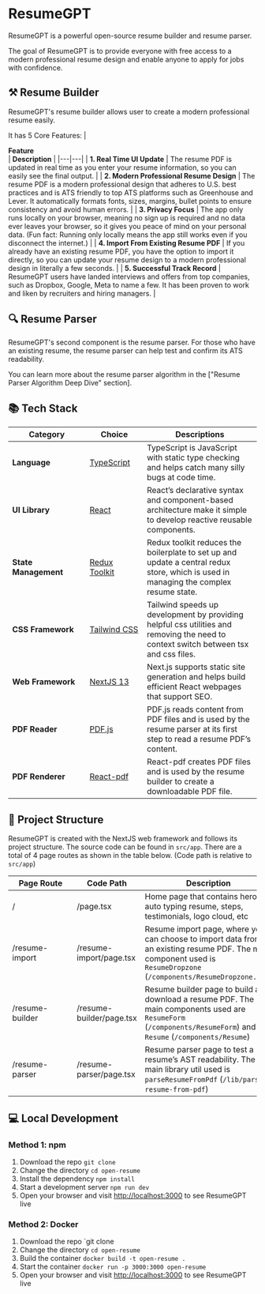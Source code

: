 # ResumeGPT

ResumeGPT is a powerful open-source resume builder and resume parser.

The goal of ResumeGPT is to provide everyone with free access to a modern professional resume design and enable anyone to apply for jobs with confidence.


## ⚒️ Resume Builder

ResumeGPT's resume builder allows user to create a modern professional resume easily.


It has 5 Core Features:
| <div style="width:285px">**Feature**</div> | **Description** |
|---|---|
| **1. Real Time UI Update** | The resume PDF is updated in real time as you enter your resume information, so you can easily see the final output. |
| **2. Modern Professional Resume Design** | The resume PDF is a modern professional design that adheres to U.S. best practices and is ATS friendly to top ATS platforms such as Greenhouse and Lever. It automatically formats fonts, sizes, margins, bullet points to ensure consistency and avoid human errors. |
| **3. Privacy Focus** | The app only runs locally on your browser, meaning no sign up is required and no data ever leaves your browser, so it gives you peace of mind on your personal data. (Fun fact: Running only locally means the app still works even if you disconnect the internet.) |
| **4. Import From Existing Resume PDF** | If you already have an existing resume PDF, you have the option to import it directly, so you can update your resume design to a modern professional design in literally a few seconds. |
| **5. Successful Track Record** | ResumeGPT users have landed interviews and offers from top companies, such as Dropbox, Google, Meta to name a few. It has been proven to work and liken by recruiters and hiring managers. |

## 🔍 Resume Parser

ResumeGPT's second component is the resume parser. For those who have an existing resume, the resume parser can help test and confirm its ATS readability.


You can learn more about the resume parser algorithm in the ["Resume Parser Algorithm Deep Dive" section].

## 📚 Tech Stack

| <div style="width:140px">**Category**</div> | <div style="width:100px">**Choice**</div> | **Descriptions** |
|---|---|---|
| **Language** | [TypeScript](https://github.com/microsoft/TypeScript) | TypeScript is JavaScript with static type checking and helps catch many silly bugs at code time. |
| **UI Library** | [React](https://github.com/facebook/react) | React’s declarative syntax and component-based architecture make it simple to develop reactive reusable components. |
| **State Management** | [Redux Toolkit](https://github.com/reduxjs/redux-toolkit) | Redux toolkit reduces the boilerplate to set up and update a central redux store, which is used in managing the complex resume state. |
| **CSS Framework** | [Tailwind CSS](https://github.com/tailwindlabs/tailwindcss) | Tailwind speeds up development by providing helpful css utilities and removing the need to context switch between tsx and css files. |
| **Web Framework** | [NextJS 13](https://github.com/vercel/next.js) | Next.js supports static site generation and helps build efficient React webpages that support SEO. |
| **PDF Reader** | [PDF.js](https://github.com/mozilla/pdf.js) | PDF.js reads content from PDF files and is used by the resume parser at its first step to read a resume PDF’s content. |
| **PDF Renderer** | [React-pdf](https://github.com/diegomura/react-pdf) | React-pdf creates PDF files and is used by the resume builder to create a downloadable PDF file. |

## 📁 Project Structure

ResumeGPT is created with the NextJS web framework and follows its project structure. The source code can be found in `src/app`. There are a total of 4 page routes as shown in the table below. (Code path is relative to `src/app`)

| <div style="width:115px">**Page Route**</div> | **Code Path** | **Description** |
|---|---|---|
| / | /page.tsx | Home page that contains hero, auto typing resume, steps, testimonials, logo cloud, etc |
| /resume-import | /resume-import/page.tsx | Resume import page, where you can choose to import data from an existing resume PDF. The main component used is `ResumeDropzone` (`/components/ResumeDropzone.tsx`) |
| /resume-builder | /resume-builder/page.tsx | Resume builder page to build and download a resume PDF. The main components used are `ResumeForm` (`/components/ResumeForm`) and `Resume` (`/components/Resume`) |
| /resume-parser | /resume-parser/page.tsx | Resume parser page to test a resume’s AST readability. The main library util used is `parseResumeFromPdf` (`/lib/parse-resume-from-pdf`) |

## 💻 Local Development

### Method 1: npm

1. Download the repo `git clone `
2. Change the directory `cd open-resume`
3. Install the dependency `npm install`
4. Start a development server `npm run dev`
5. Open your browser and visit [http://localhost:3000](http://localhost:3000) to see ResumeGPT live

### Method 2: Docker

1. Download the repo `git clone 
2. Change the directory `cd open-resume`
3. Build the container `docker build -t open-resume .`
4. Start the container `docker run -p 3000:3000 open-resume`
5. Open your browser and visit [http://localhost:3000](http://localhost:3000) to see ResumeGPT live
